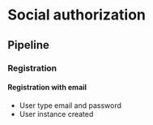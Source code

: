 # Social authorization

## Pipeline

### Registration

#### Registration with email

- User type email and password
- User instance created
